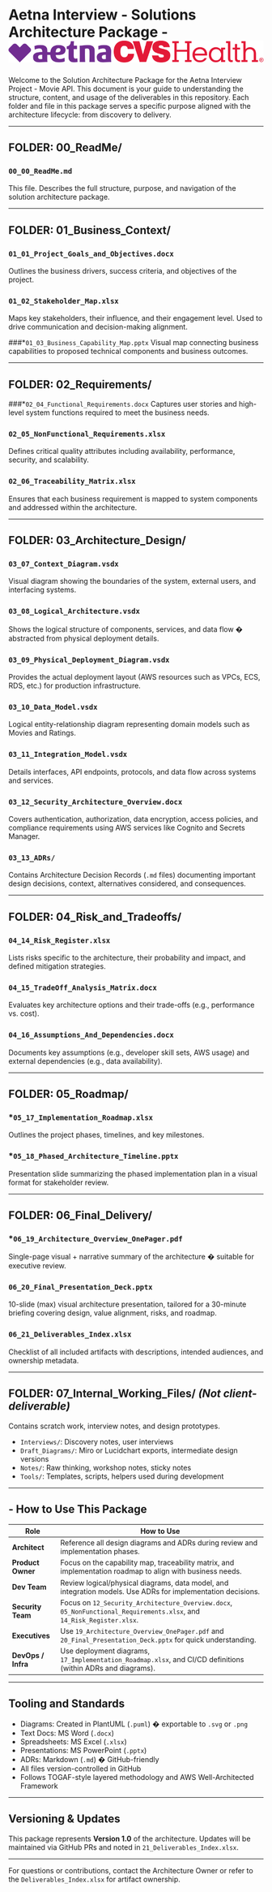 # Aetna Interview - Solutions Architecture Package - ![AetnaCVS Logo](./logo.svg)
 
Welcome to the Solution Architecture Package for the Aetna Interview Project - Movie API. This document is your guide to understanding the structure, content, and usage of the deliverables in this repository. Each folder and file in this package serves a specific purpose aligned with the architecture lifecycle: from discovery to delivery.

---

## FOLDER: 00_ReadMe/
### `00_00_ReadMe.md`
This file. Describes the full structure, purpose, and navigation of the solution architecture package.

---

## FOLDER: 01_Business_Context/
### `01_01_Project_Goals_and_Objectives.docx`
Outlines the business drivers, success criteria, and objectives of the project.

### `01_02_Stakeholder_Map.xlsx`
Maps key stakeholders, their influence, and their engagement level. Used to drive communication and decision-making alignment.

###*`01_03_Business_Capability_Map.pptx`
Visual map connecting business capabilities to proposed technical components and business outcomes.

---

## FOLDER: 02_Requirements/
###*`02_04_Functional_Requirements.docx`
Captures user stories and high-level system functions required to meet the business needs.

### `02_05_NonFunctional_Requirements.xlsx`
Defines critical quality attributes including availability, performance, security, and scalability.

### `02_06_Traceability_Matrix.xlsx`
Ensures that each business requirement is mapped to system components and addressed within the architecture.

---

## FOLDER: 03_Architecture_Design/
### `03_07_Context_Diagram.vsdx`
Visual diagram showing the boundaries of the system, external users, and interfacing systems.

### `03_08_Logical_Architecture.vsdx`
Shows the logical structure of components, services, and data flow � abstracted from physical deployment details.

### `03_09_Physical_Deployment_Diagram.vsdx`
Provides the actual deployment layout (AWS resources such as VPCs, ECS, RDS, etc.) for production infrastructure.

### `03_10_Data_Model.vsdx`
Logical entity-relationship diagram representing domain models such as Movies and Ratings.

### `03_11_Integration_Model.vsdx`
Details interfaces, API endpoints, protocols, and data flow across systems and services.

### `03_12_Security_Architecture_Overview.docx`
Covers authentication, authorization, data encryption, access policies, and compliance requirements using AWS services like Cognito and Secrets Manager.

### `03_13_ADRs/`
Contains Architecture Decision Records (`.md` files) documenting important design decisions, context, alternatives considered, and consequences.

---

## FOLDER: 04_Risk_and_Tradeoffs/
### `04_14_Risk_Register.xlsx`
Lists risks specific to the architecture, their probability and impact, and defined mitigation strategies.

### `04_15_TradeOff_Analysis_Matrix.docx`
Evaluates key architecture options and their trade-offs (e.g., performance vs. cost).

### `04_16_Assumptions_And_Dependencies.docx`
Documents key assumptions (e.g., developer skill sets, AWS usage) and external dependencies (e.g., data availability).

---

## FOLDER: 05_Roadmap/
### *`05_17_Implementation_Roadmap.xlsx`
Outlines the project phases, timelines, and key milestones.

### *`05_18_Phased_Architecture_Timeline.pptx`
Presentation slide summarizing the phased implementation plan in a visual format for stakeholder review.

---

## FOLDER: 06_Final_Delivery/
### *`06_19_Architecture_Overview_OnePager.pdf`
Single-page visual + narrative summary of the architecture � suitable for executive review.

### `06_20_Final_Presentation_Deck.pptx`
10-slide (max) visual architecture presentation, tailored for a 30-minute briefing covering design, value alignment, risks, and roadmap.

### `06_21_Deliverables_Index.xlsx`
Checklist of all included artifacts with descriptions, intended audiences, and ownership metadata.

---

## FOLDER: 07_Internal_Working_Files/ *(Not client-deliverable)*
Contains scratch work, interview notes, and design prototypes.

- `Interviews/`: Discovery notes, user interviews
- `Draft_Diagrams/`: Miro or Lucidchart exports, intermediate design versions
- `Notes/`: Raw thinking, workshop notes, sticky notes
- `Tools/`: Templates, scripts, helpers used during development

---

## - How to Use This Package

| Role | How to Use |
|------|------------|
| **Architect** | Reference all design diagrams and ADRs during review and implementation phases. |
| **Product Owner** | Focus on the capability map, traceability matrix, and implementation roadmap to align with business needs. |
| **Dev Team** | Review logical/physical diagrams, data model, and integration models. Use ADRs for implementation decisions. |
| **Security Team** | Focus on `12_Security_Architecture_Overview.docx`, `05_NonFunctional_Requirements.xlsx`, and `14_Risk_Register.xlsx`. |
| **Executives** | Use `19_Architecture_Overview_OnePager.pdf` and `20_Final_Presentation_Deck.pptx` for quick understanding. |
| **DevOps / Infra** | Use deployment diagrams, `17_Implementation_Roadmap.xlsx`, and CI/CD definitions (within ADRs and diagrams). |

---

## Tooling and Standards

- Diagrams: Created in PlantUML (`.puml`) � exportable to `.svg` or `.png`
- Text Docs: MS Word (`.docx`)
- Spreadsheets: MS Excel (`.xlsx`)
- Presentations: MS PowerPoint (`.pptx`)
- ADRs: Markdown (`.md`) � GitHub-friendly
- All files version-controlled in GitHub
- Follows TOGAF-style layered methodology and AWS Well-Architected Framework

---

## Versioning & Updates

This package represents **Version 1.0** of the architecture. Updates will be maintained via GitHub PRs and noted in `21_Deliverables_Index.xlsx`.

---

For questions or contributions, contact the Architecture Owner or refer to the `Deliverables_Index.xlsx` for artifact ownership.


